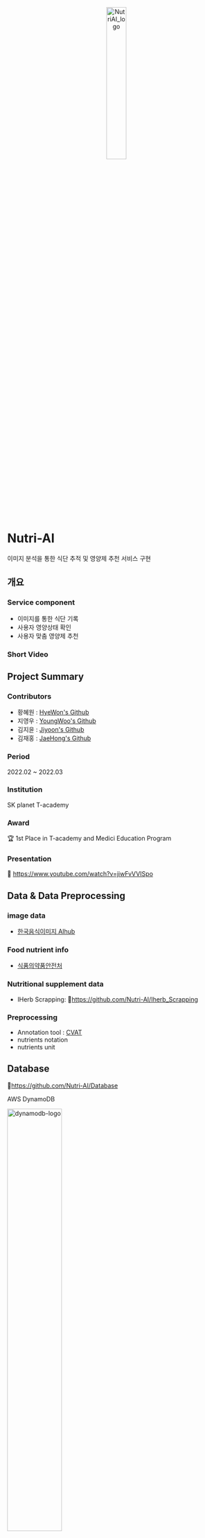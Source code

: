 <div align="center">
  <img width="30%" alt="NutriAI_logo" src="https://user-images.githubusercontent.com/33509018/162863401-8f624292-3c11-4038-8b3a-b15b8803e000.png" title="NutriAI">
</div>

# Nutri-AI
이미지 분석을 통한 식단 추적 및 영양제 추천 서비스 구현


## 개요
### Service component
- 이미지를 통한 식단 기록
- 사용자 영양상태 확인
- 사용자 맞춤 영양제 추천
<!--
![main](https://user-images.githubusercontent.com/100662106/161993806-71dcb943-c3f7-4fbd-9e44-83834fcb6082.PNG)

![summary](https://user-images.githubusercontent.com/100662106/161993701-aa0011a5-78b6-4c17-83ab-4452b1f2f425.PNG)
-->
### Short Video


## Project Summary

### Contributors
* 황혜원 : [HyeWon's Github](https://github.com/hyeniii)
* 지영우 : [YoungWoo's Github](https://github.com/Angwoo-the-Fuego)
* 김지윤 : [Jiyoon's Github](https://github.com/ziyoon)
* 김재홍 : [JaeHong's Github](https://github.com/kymjaehong)
### Period
2022.02 ~ 2022.03
### Institution
SK planet T-academy
### Award
:trophy: 1st Place in T-academy and Medici Education Program
### Presentation
:link: https://www.youtube.com/watch?v=jiwFvVVISpo


## Data & Data Preprocessing

### image data
- [한국음식이미지 AIhub](https://aihub.or.kr/aidata/13594)
### Food nutrient info
- [식품의약품안전처](https://www.foodsafetykorea.go.kr/fcdb/)
### Nutritional supplement data
- IHerb Scrapping: :link:https://github.com/Nutri-AI/Iherb_Scrapping

### Preprocessing
- Annotation tool : [CVAT](https://cvat.org/)
- nutrients notation
- nutrients unit

## Database
:link:https://github.com/Nutri-AI/Database

AWS DynamoDB
<div>
    <img src="https://xpertlab.com/wp-content/uploads/2021/08/edit_dynamodb.png" width="50%" alt="dynamodb-logo">
</div>

### ERD
<div align="center">
  <img width="50%" alt="NutriAI_database_ERD" src="https://user-images.githubusercontent.com/33509018/162860867-4b17044b-33c2-4d68-9ac9-6b5285d5e40e.png">
</div>


## Model
:link:https://github.com/Nutri-AI/yolov3_onnx_inf

### Models used
[Ultralytics: YOLOv3](https://github.com/ultralytics/yolov3)

<!--
[zylo117: Yet-Another-EfficientDet-Pytorch](https://github.com/zylo117/Yet-Another-EfficientDet-Pytorch)
-->


## API
:link:https://github.com/Nutri-AI/api-fastapi

FastAPI

<div>
    <img src="https://fastapi.tiangolo.com/img/logo-margin/logo-teal.png" width="50%" alt="fastapi-logo">
</div>



## APP
:link:https://github.com/Nutri-AI/Application

Flutter

<div>
    <img src="https://storage.googleapis.com/cms-storage-bucket/c823e53b3a1a7b0d36a9.png" width="50%" alt="flutter-logo">
</div>
